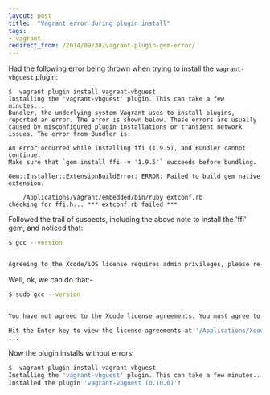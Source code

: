 ```yaml
---
layout: post
title:  "Vagrant error during plugin install"
tags:
- vagrant
redirect_from: /2014/09/30/vagrant-plugin-gem-error/
---
```


Had the following error being thrown when trying to install the `vagrant-vbguest` plugin:

```
$  vagrant plugin install vagrant-vbguest
Installing the 'vagrant-vbguest' plugin. This can take a few minutes...
Bundler, the underlying system Vagrant uses to install plugins,
reported an error. The error is shown below. These errors are usually
caused by misconfigured plugin installations or transient network
issues. The error from Bundler is:

An error occurred while installing ffi (1.9.5), and Bundler cannot continue.
Make sure that `gem install ffi -v '1.9.5'` succeeds before bundling.

Gem::Installer::ExtensionBuildError: ERROR: Failed to build gem native extension.

    /Applications/Vagrant/embedded/bin/ruby extconf.rb
checking for ffi.h... *** extconf.rb failed ***
```
Followed the trail of suspects, including the above note to install the 'ffi' gem, and noticed that:

```bash
$ gcc --version


Agreeing to the Xcode/iOS license requires admin privileges, please re-run as root via sudo.
```

Well, ok, we can do that:-

```bash
$ sudo gcc --version


You have not agreed to the Xcode license agreements. You must agree to both license agreements below in order to use Xcode.

Hit the Enter key to view the license agreements at '/Applications/Xcode.app/Contents/Resources/English.lproj/License.rtf'
...
```
Now the plugin installs without errors:

```bash
$  vagrant plugin install vagrant-vbguest
Installing the 'vagrant-vbguest' plugin. This can take a few minutes...
Installed the plugin 'vagrant-vbguest (0.10.0)'!
```
